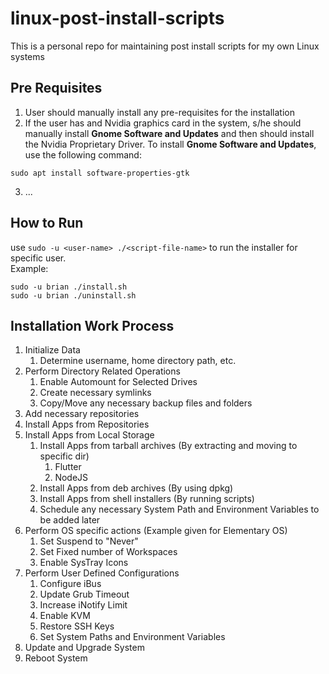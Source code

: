 # linux-post-install-scripts
This is a personal repo for maintaining post install scripts for my own Linux systems

## Pre Requisites
1. User should manually install any pre-requisites for the installation
2. If the user has and Nvidia graphics card in the system, s/he should manually install **Gnome Software and Updates** and then should install the Nvidia Proprietary Driver. To install **Gnome Software and Updates**, use the following command:
```shell
sudo apt install software-properties-gtk
```
3. ...

## How to Run
use `sudo -u <user-name> ./<script-file-name>` to run the installer for specific user.  
Example:
```shell
sudo -u brian ./install.sh
sudo -u brian ./uninstall.sh
```

## Installation Work Process
1. Initialize Data
   1. Determine username, home directory path, etc.
2. Perform Directory Related Operations
   1. Enable Automount for Selected Drives
   2. Create necessary symlinks
   3. Copy/Move any necessary backup files and folders
5. Add necessary repositories
6. Install Apps from Repositories
7. Install Apps from Local Storage
   1. Install Apps from tarball archives (By extracting and moving to specific dir)
      1. Flutter
      2. NodeJS
   2. Install Apps from deb archives (By using dpkg)
   3. Install Apps from shell installers (By running scripts)
   4. Schedule any necessary System Path and Environment Variables to be added later
8. Perform OS specific actions (Example given for Elementary OS)
   1. Set Suspend to "Never"
   2. Set Fixed number of Workspaces
   3. Enable SysTray Icons
9. Perform User Defined Configurations
   1. Configure iBus
   2. Update Grub Timeout
   3. Increase iNotify Limit
   4. Enable KVM
   5. Restore SSH Keys
   6. Set System Paths and Environment Variables
11. Update and Upgrade System
12. Reboot System